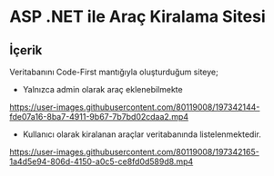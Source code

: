 # ASP .NET ile Araç Kiralama Sitesi

## İçerik
Veritabanını Code-First mantığıyla oluşturduğum siteye;

- Yalnızca admin olarak araç eklenebilmekte 



https://user-images.githubusercontent.com/80119008/197342144-fde07a16-8ba7-4911-9b67-7b7bd02cdaa2.mp4




- Kullanıcı olarak kiralanan araçlar veritabanında listelenmektedir.



https://user-images.githubusercontent.com/80119008/197342165-1a4d5e94-806d-4150-a0c5-ce8fd0d589d8.mp4



